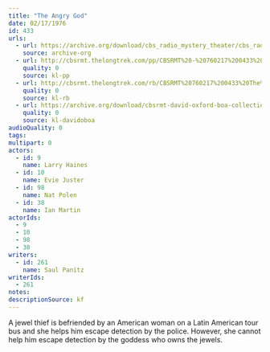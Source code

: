 ```yaml
---
title: "The Angry God"
date: 02/17/1976
id: 433
urls: 
  - url: https://archive.org/download/cbs_radio_mystery_theater/cbs_radio_mystery_theater-0401-0450.zip/cbs_radio_mystery_theater-0401-0450%2Fcbsrmt_0433_the_angry_god.mp3
    source: archive-org
  - url: http://cbsrmt.thelongtrek.com/pp/CBSRMT%20-%20760217%200433%20The%20Angry%20God_pp.mp3
    quality: 0
    source: kl-pp
  - url: http://cbsrmt.thelongtrek.com/rb/CBSRMT%20760217%200433%20The%20Angry%20God_wuwm%20recorded%207_3_76.mp3
    quality: 0
    source: kl-rb
  - url: https://archive.org/download/cbsrmt-david-oxford-boa-collection/CBSRMT-760217-0433-repeated-760703-The-Angry-God-(128-44)_WUWM-FM-{BoA}.mp3
    quality: 0
    source: kl-davidoboa
audioQuality: 0
tags: 
multipart: 0
actors:  
  - id: 9
    name: Larry Haines  
  - id: 10
    name: Evie Juster  
  - id: 98
    name: Nat Polen  
  - id: 38
    name: Ian Martin
actorIds:  
  - 9  
  - 10  
  - 98  
  - 38
writers:  
  - id: 261
    name: Saul Panitz
writerIds:  
  - 261
notes: 
descriptionSource: kf
---
```

A jewel thief is befriended by an American woman on a Latin American tour bus and she helps him escape detection by the police. However, she cannot help him escape detection by the goddess who owns the jewels.